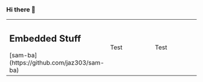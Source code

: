 ### Hi there 👋

<table width='100%'>
  <tr>
    <td width='33%'>
      <h2>Embedded Stuff</h2>
      [sam-ba](https://github.com/jaz303/sam-ba)
    </td>
    <td width='33%'>Test</td>
    <td width='33%'>Test</td>
  </tr>
</table>

<!--
**jaz303/jaz303** is a ✨ _special_ ✨ repository because its `README.md` (this file) appears on your GitHub profile.

Here are some ideas to get you started:

- 🔭 I’m currently working on ...
- 🌱 I’m currently learning ...
- 👯 I’m looking to collaborate on ...
- 🤔 I’m looking for help with ...
- 💬 Ask me about ...
- 📫 How to reach me: ...
- 😄 Pronouns: ...
- ⚡ Fun fact: ...
-->
